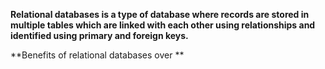 **Relational databases is a type of database where records are stored in multiple tables which are linked with each other using relationships and identified using primary and foreign keys.**

**Benefits of relational databases over **